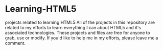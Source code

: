 # Learning-HTML5
projects related to learning HTML5
All of the projects in this repository are related to my efforts to learn everything I can about HTML5 and it's associated technologies.
These projects and files are free for anyone to grab, use or modify.
If you'd like to help me in my efforts, please leave me a comment.
